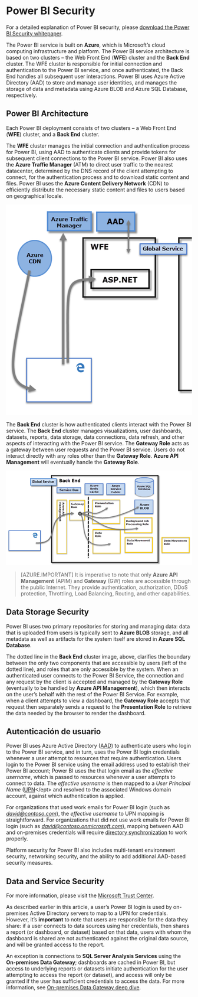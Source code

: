 <properties
   pageTitle="Power BI Security"
   description="Power BI Security. How Power BI relates to Azure Active Directory and other Azure services. This topic also includes a link to a white paper which goes more in-depth."
   services="powerbi"
   documentationCenter=""
   authors="guyinacube"
   manager="mblythe"
   backup=""
   editor=""
   tags=""
   qualityFocus="no"
   qualityDate=""/>

<tags
   ms.service="powerbi"
   ms.devlang="NA"
   ms.topic="article"
   ms.tgt_pltfrm="NA"
   ms.workload="powerbi"
   ms.date="09/28/2016"
   ms.author="asaxton"/>

# Power BI Security

For a detailed explanation of Power BI security, please <bpt id="p1">[</bpt>download the Power BI Security whitepaper<ept id="p1">](http://go.microsoft.com/fwlink/?LinkId=829185)</ept>.

The Power BI service is built on <bpt id="p1">**</bpt>Azure<ept id="p1">**</ept>, which is Microsoft’s cloud computing infrastructure and platform. The Power BI service architecture is based on two clusters – the Web Front End (<bpt id="p1">**</bpt>WFE<ept id="p1">**</ept>) cluster and the <bpt id="p2">**</bpt>Back End<ept id="p2">**</ept> cluster. The WFE cluster is responsible for initial connection and authentication to the Power BI service, and once authenticated, the Back End handles all subsequent user interactions. Power BI uses Azure Active Directory (AAD) to store and manage user identities, and manages the storage of data and metadata using Azure BLOB and Azure SQL Database, respectively.

## Power BI Architecture

Each Power BI deployment consists of two clusters – a Web Front End (<bpt id="p1">**</bpt>WFE<ept id="p1">**</ept>) cluster, and a <bpt id="p2">**</bpt>Back End<ept id="p2">**</ept> cluster.

The <bpt id="p1">**</bpt>WFE<ept id="p1">**</ept> cluster manages the initial connection and authentication process for Power BI, using AAD to authenticate clients and provide tokens for subsequent client connections to the Power BI service. Power BI also uses the <bpt id="p1">**</bpt>Azure Traffic Manager<ept id="p1">**</ept> (ATM) to direct user traffic to the nearest datacenter, determined by the DNS record of the client attempting to connect, for the authentication process and to download static content and files. Power BI uses the <bpt id="p1">**</bpt>Azure Content Delivery Network<ept id="p1">**</ept> (CDN) to efficiently distribute the necessary static content and files to users based on geographical locale.

![](media/powerbi-admin-power-bi-security/PBI_Security_v2_WFE.png)

The <bpt id="p1">**</bpt>Back End<ept id="p1">**</ept> cluster is how authenticated clients interact with the Power BI service. The <bpt id="p1">**</bpt>Back End<ept id="p1">**</ept> cluster manages visualizations, user dashboards, datasets, reports, data storage, data connections, data refresh, and other aspects of interacting with the Power BI service. The <bpt id="p1">**</bpt>Gateway Role<ept id="p1">**</ept> acts as a gateway between user requests and the Power BI service. Users do not interact directly with any roles other than the <bpt id="p1">**</bpt>Gateway Role<ept id="p1">**</ept>. <bpt id="p1">**</bpt>Azure API Management<ept id="p1">**</ept> will eventually handle the <bpt id="p2">**</bpt>Gateway Role<ept id="p2">**</ept>.

![](media/powerbi-admin-power-bi-security/PBI_Security_v2_BackEnd_updated.png)

> [AZURE.IMPORTANT] It is imperative to note that only <bpt id="p1">**</bpt>Azure API Management<ept id="p1">**</ept> (APIM) and <bpt id="p2">**</bpt>Gateway<ept id="p2">**</ept> (GW) roles are accessible through the public Internet. They provide authentication, authorization, DDoS protection, Throttling, Load Balancing, Routing, and other capabilities.

## Data Storage Security
Power BI uses two primary repositories for storing and managing data: data that is uploaded from users is typically sent to <bpt id="p1">**</bpt>Azure BLOB<ept id="p1">**</ept> storage, and all metadata as well as artifacts for the system itself are stored in <bpt id="p2">**</bpt>Azure SQL Database<ept id="p2">**</ept>.

The dotted line in the <bpt id="p1">**</bpt>Back End<ept id="p1">**</ept> cluster image, above, clarifies the boundary between the only two components that are accessible by users (left of the dotted line), and roles that are only accessible by the system. When an authenticated user connects to the Power BI Service, the connection and any request by the client is accepted and managed by the <bpt id="p1">**</bpt>Gateway Role<ept id="p1">**</ept> (eventually to be handled by <bpt id="p2">**</bpt>Azure API Management<ept id="p2">**</ept>), which then interacts on the user’s behalf with the rest of the Power BI Service. For example, when a client attempts to view a dashboard, the <bpt id="p1">**</bpt>Gateway Role<ept id="p1">**</ept> accepts that request then separately sends a request to the <bpt id="p2">**</bpt>Presentation Role<ept id="p2">**</ept> to retrieve the data needed by the browser to render the dashboard.

## Autenticación de usuario

Power BI uses Azure Active Directory (<bpt id="p1">[</bpt>AAD<ept id="p1">](http://azure.microsoft.com/services/active-directory/)</ept>) to authenticate users who login to the Power BI service, and in turn, uses the Power BI login credentials whenever a user attempt to resources that require authentication. Users login to the Power BI service using the email address used to establish their Power BI account; Power BI uses the that login email as the <bpt id="p1">*</bpt>effective username<ept id="p1">*</ept>, which is passed to resources whenever a user attempts to connect to data. The <bpt id="p1">*</bpt>effective username<ept id="p1">*</ept> is then mapped to a <bpt id="p2">*</bpt>User Principal Name<ept id="p2">*</ept> (<bpt id="p3">[</bpt>UPN<ept id="p3">](https://msdn.microsoft.com/library/windows/desktop/aa380525\(v=vs.85\).aspx)</ept> and resolved to the associated Windows domain account, against which authentication is applied.

For organizations that used work emails for Power BI login (such as <bpt id="p1">*</bpt>david@contoso.com<ept id="p1">*</ept>), the <bpt id="p2">*</bpt>effective username<ept id="p2">*</ept> to UPN mapping is straightforward. For organizations that did not use work emails for Power BI login (such as <bpt id="p1">*</bpt>david@contoso.onmicrosoft.com<ept id="p1">*</ept>), mapping between AAD and on-premises credentials will require <bpt id="p2">[</bpt>directory synchronization<ept id="p2">](https://technet.microsoft.com/library/jj573653.aspx)</ept> to work properly.


Platform security for Power BI also includes multi-tenant environment security, networking security, and the ability to add additional AAD-based security measures.

## Data and Service Security

For more information, please visit the <bpt id="p1">[</bpt>Microsoft Trust Center<ept id="p1">](https://www.microsoft.com/trustcenter)</ept>.

As described earlier in this article, a user’s Power BI login is used by on-premises Active Directory servers to map to a UPN for credentials. However, it’s <bpt id="p1">**</bpt>important<ept id="p1">**</ept> to note that users are responsible for the data they share: if a user connects to data sources using her credentials, then shares a report (or dashboard, or dataset) based on that data, users with whom the dashboard is shared are not authenticated against the original data source, and will be granted access to the report.


An exception is connections to <bpt id="p1">**</bpt>SQL Server Analysis Services<ept id="p1">**</ept> using the <bpt id="p2">**</bpt>On-premises Data Gateway<ept id="p2">**</ept>; dashboards are cached in Power BI, but access to underlying reports or datasets initiate authentication for the user attempting to access the report (or dataset), and access will only be granted if the user has sufficient credentials to access the data. For more information, see <bpt id="p1">[</bpt>On-premises Data Gateway deep dive<ept id="p1">](powerbi-gateway-onprem-indepth.md)</ept>.

